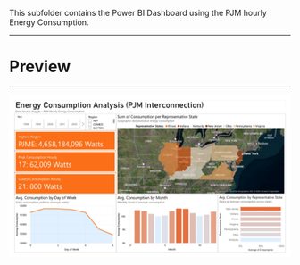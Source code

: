 This subfolder contains the Power BI Dashboard using the PJM hourly Energy Consumption.

--- 

# Preview
---
![Dashboard](https://github.com/Willythepo0h/PJME-hourly-Energy-consumption/blob/main/%5BPowerBI%5D%20-%20PJME_Energy_Consumption/PJM-Hourly-Energy-Consumption.jpg)

